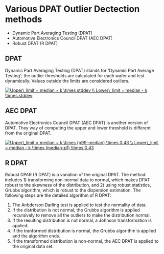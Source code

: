 # Various DPAT Outlier Dectection methods
- Dynamic Part Averaging Testing (DPAT)
- Automotive Electronics Council DPAT (AEC DPAT)
- Robust DPAT (R DPAT)

## DPAT
Dynamic Part Averaging Testing (DPAT) stands for 'Dynamic Part Average Testing'; the outlier thresholds are calculated for each wafer and test dynamically. Values outside the limits are considered outliers. 

<a href="https://www.codecogs.com/eqnedit.php?latex=Upper\_limit&space;=&space;median&space;&plus;&space;k&space;\times&space;stddev&space;\\&space;Lower\_limit&space;=&space;median&space;-&space;k&space;\times&space;stddev" target="_blank"><img src="https://latex.codecogs.com/gif.latex?Upper\_limit&space;=&space;median&space;&plus;&space;k&space;\times&space;stddev&space;\\&space;Lower\_limit&space;=&space;median&space;-&space;k&space;\times&space;stddev" title="Upper\_limit = median + k \times stddev \\ Lower\_limit = median - k \times stddev" /></a>

## AEC DPAT
Automotive Electronics Council DPAT (AEC DPAT) is another version of DPAT. They way of computing the upper and lower threshold is different from the original DPAT.

<a href="https://www.codecogs.com/eqnedit.php?latex=Upper\_limit&space;=&space;median&space;&plus;&space;k&space;\times&space;(p99-median)&space;\times&space;0.43&space;\\&space;Lower\_limit&space;=&space;median&space;-&space;k&space;\times&space;(median-p1)&space;\times&space;0.43" target="_blank"><img src="https://latex.codecogs.com/gif.latex?Upper\_limit&space;=&space;median&space;&plus;&space;k&space;\times&space;(p99-median)&space;\times&space;0.43&space;\\&space;Lower\_limit&space;=&space;median&space;-&space;k&space;\times&space;(median-p1)&space;\times&space;0.43" title="Upper\_limit = median + k \times (p99-median) \times 0.43 \\ Lower\_limit = median - k \times (median-p1) \times 0.43" /></a>

## R DPAT
Robust DPAR (R DPAT) is a variation of the original DPAT. The method includes 1) transforming non-normal data to normal, which makes DPAT robust to the skewness of the distribution, and 2) using robust statistics, Grubbs algorithm, which is robust to the dispersion estimation. The following steps are the detailed algorithm of R DPAT:

1. The Anbderson Darling test is applied to test the normality of data.
2. If the distribution is not normal, the Grubbs algorithm is applied recursively to remove all the outliers to make the distribution normal.
3. If the resulting distribution is not normal, a Johnson transformation is applied.
4. If the tranformed distribution is normal, the Grubbs algorithm is applied and the algorithm ends.
5. If the transformed distribution is non-normal, the AEC DPAT is applied to the original data set.
